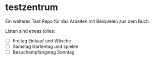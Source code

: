 # testzentrum
Ein weiteres Test Repo für das Arbeiten mit Beispielen aus dem Buch.



Listen sind etwas tolles:
- [ ] Freitag Einkauf und Wäsche
- [ ] Samstag Gartentag und spielen
- [ ] Besuchempfangstag Sonntag
